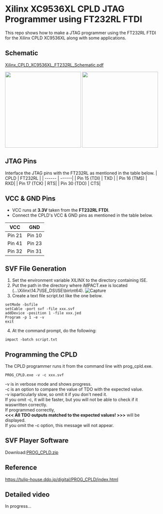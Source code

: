 # Xilinx XC9536XL CPLD JTAG Programmer using FT232RL FTDI
This repo shows how to make a JTAG programmer using the FT232RL FTDI for the Xilinx CPLD XC9536XL along with some applications.
## Schematic
[Xilinx_CPLD_XC9536XL_FT232RL_Schematic.pdf](https://github.com/mostafa-1997/Xilinx_XC9536XL_CPLD_FT232RL_JTAG_PROGRAMMER/files/7697454/Xilinx_CPLD_XC9536XL_FT232RL_Schematic.pdf)

<img src="https://user-images.githubusercontent.com/48930532/145685755-cbae6665-04a5-4eb7-8c98-3df3f35af5f1.PNG" width="250">

<img src="https://user-images.githubusercontent.com/48930532/145686186-ed0be05b-33e5-49af-94aa-52858e1e3939.jpeg" width="250">

## JTAG Pins
Interface the JTAG pins with the FT232RL as mentioned in the table below.
| CPLD | FT232RL |
| ------ | ------|
| Pin 15 (TDI)   | TXD |
| Pin 16 (TMS) | RXD|
| Pin 17 (TCK)    | RTS|
| Pin 30 (TDO)    | CTS|

## VCC & GND Pins
+ VCC runs at **3.3V** taken from the **FT232RL FTDI**.
+ Connect the CPLD's VCC & GND pins as mentioned in the table below.

| VCC | GND |
| ------ | ------|
| Pin 21  | Pin 10|
| Pin 41| Pin 23|
| Pin 32 | Pin 31|

## SVF File Generation
1. Set the environment variable XILINX to the directory containing ISE.
2. Put the path in the directory where iMPACT.exe is located (...\Xilinx\14.7\ISE_DS\ISE\bin\nt64).
![Capture](https://user-images.githubusercontent.com/48930532/145686903-192a21b8-6088-4204-9ceb-20474df41dff.PNG)
3. Create a text file script.txt like the one below.

```
setMode -bsfile
setCable -port svf -file xxx.svf
addDevice -position 1 -file xxx.jed
Program -p 1 -e -v
exit
```
4. At the command prompt, do the following:
```
impact -batch script.txt
```
## Programming the CPLD
The CPLD programmer runs it from the command line with prog_cpld.exe.
```
PROG_CPLD.exe -v -c xxx.svf
```
-v is in verbose mode and shows progress.<br />
-c is an option to compare the value of TDO with the expected value.<br />
-v isparticularly slow, so omit it if you don't need it.<br />
If you omit -c, it will be faster, but you will not be able to check if it waswritten correctly.<br />
If programmed correctly,<br />
**<<< All TDO outputs matched to the expected values! >>>** will be displayed.<br />
If you omit the -c option, this message will not appear.
## SVF Player Software
Download:[PROG_CPLD.zip](https://github.com/mostafa-1997/Xilinx_XC9536XL_CPLD_FT232RL_JTAG_PROGRAMMER/files/7697485/PROG_CPLD.zip)

## Reference
https://tulip-house.ddo.jp/digital/PROG_CPLD/index.html

## Detailed video
In progress...
